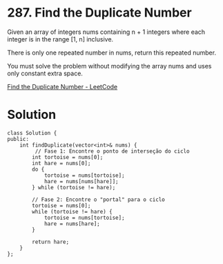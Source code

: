 # 287. Find the Duplicate Number

Given an array of integers nums containing n + 1 integers where each integer is in the range [1, n] inclusive.

There is only one repeated number in nums, return this repeated number.

You must solve the problem without modifying the array nums and uses only constant extra space.

[Find the Duplicate Number - LeetCode](https://leetcode.com/problems/find-the-duplicate-number/)

# Solution

```
class Solution {
public:
    int findDuplicate(vector<int>& nums) {
         // Fase 1: Encontre o ponto de interseção do ciclo
        int tortoise = nums[0];
        int hare = nums[0];
        do {
            tortoise = nums[tortoise];
            hare = nums[nums[hare]];
        } while (tortoise != hare);

        // Fase 2: Encontre o "portal" para o ciclo
        tortoise = nums[0];
        while (tortoise != hare) {
            tortoise = nums[tortoise];
            hare = nums[hare];
        }

        return hare;
    }
};
```
